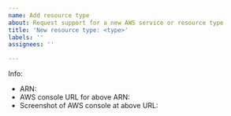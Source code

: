 ```yaml
---
name: Add resource type
about: Request support for a new AWS service or resource type
title: 'New resource type: <type>'
labels: ''
assignees: ''

---
```


Info:

* ARN: 
* AWS console URL for above ARN: 
* Screenshot of AWS console at above URL:   <!-- optional! but useful especially if resource cannot be created for free) -->

<!--
Notes:

* You can replace confidential info with similar characters, e.g. replace secret account ID `132132131` with `123456789`, or secret path `my/secret/path` with `ab/defghi/jklm`.
* If you want to create the pull request yourself, here's an example how to add a resource type: https://github.com/link2aws/link2aws.github.io/commit/0432ecbbe522dbbd7e746caeeb4a7d1a6be5f057
-->